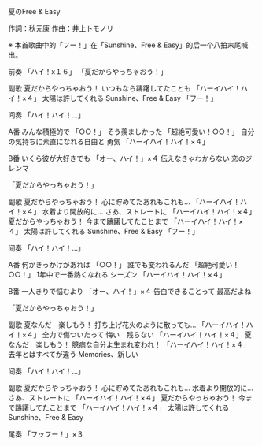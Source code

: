 夏のFree & Easy

作詞：秋元康
作曲：井上トモノリ

※ 本首歌曲中的「フー！」在「Sunshine、Free & Easy」的后一个八拍末尾喊出。

前奏
「ハイ！x１６」 
「夏だからやっちゃおう！」 

副歌
夏だからやっちゃおう！
いつもなら躊躇してたことも  「ハーイハイ！ハイ！×４」 
太陽は許してくれる
Sunshine、Free & Easy 
「フー！」 

间奏
「ハイ！ハイ！…」 

A番
みんな積極的で 「○○！」 
そう羨ましかった 「超絶可愛い！○○！」 
自分の気持ちに素直になれる自由と
勇気 「ハーイハイ！ハイ！×４」 

B番
いくら彼が大好きでも 「オー、ハイ！」×４
伝えなきゃわからない
恋のジレンマ

「夏だからやっちゃおう！」 

副歌
夏だからやっちゃおう！
心に貯めてたあれもこれも… 「ハーイハイ！ハイ！×４」 
水着より開放的に…
さあ、ストレートに 「ハーイハイ！ハイ！×４」 
夏だからやっちゃおう！
今まで躊躇してたことまで 「ハーイハイ！ハイ！×４」 
太陽は許してくれる
Sunshine、Free & Easy
「フー！」 

间奏
「ハイ！ハイ！…」 

A番
何かきっかけがあれば 「○○！」 
誰でも変われるんだ 「超絶可愛い！○○！」 
1年中で一番熱くなれる
シーズン 「ハーイハイ！ハイ！×４」 

B番
一人きりで悩むより 「オー、ハイ！」×４ 
告白できることって
最高だよね

「夏だからやっちゃおう！」 

副歌
夏なんだ　楽しもう！
打ち上げ花火のように散っても… 「ハーイハイ！ハイ！×４」 
全力で傷ついたって
悔い　残らない 「ハーイハイ！ハイ！×４」 
夏なんだ　楽しもう！
臆病な自分よ生まれ変われ！ 「ハーイハイ！ハイ！×４」 
去年とはすべてが違う
Memories、新しい

间奏
「ハイ！ハイ！…」 

副歌
夏だからやっちゃおう！
心に貯めてたあれもこれも…
水着より開放的に…
さあ、ストレートに 「ハーイハイ！ハイ！×４」 
夏だからやっちゃおう！
今まで躊躇してたことまで 「ハーイハイ！ハイ！×４」 
太陽は許してくれる
Sunshine、Free & Easy

尾奏
「フッフー！」×３